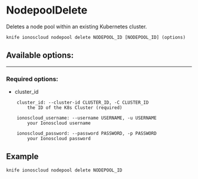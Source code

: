 # NodepoolDelete

Deletes a node pool within an existing Kubernetes cluster.

    knife ionoscloud nodepool delete NODEPOOL_ID [NODEPOOL_ID] (options)


## Available options:
---

### Required options:
* cluster_id

```
    cluster_id: --cluster-id CLUSTER_ID, -C CLUSTER_ID
        the ID of the K8s Cluster (required)

    ionoscloud_username: --username USERNAME, -u USERNAME
        your Ionoscloud username

    ionoscloud_password: --password PASSWORD, -p PASSWORD
        your Ionoscloud password

```

## Example

    knife ionoscloud nodepool delete NODEPOOL_ID 
